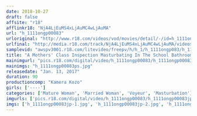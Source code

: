 ```yaml
---
date: 2018-10-27
draft: false
affsite: "r18"
afflinkr18: "NjA4LjEuMS4xLjAuMC4wLjAuMA"
url: "h_1111ongp00083"
urloriginal: "http://www.r18.com/videos/vod/movies/detail/-/id=h_1111ongp00083"
urlfinal: "http://media.r18.com/track/NjA4LjEuMS4xLjAuMC4wLjAuMA/videos/vod/movies/detail/-/id=h_1111ongp00083"
samplevid: "awspv3001.r18.com/litevideo/freepv/h/h_1/h_1111ongp083/h_1111ongp083_dmb_w.mp4"
title: "A Mothers' Class Inspection Masturbating In The School Bathroom"
mainimgurl: "pics.r18.com/digital/video/h_1111ongp00083/h_1111ongp00083ps.jpg"
mainimgs: "h_1111ongp00083ps.jpg"
releasedate: "Jan. 13, 2017"
duration: 90
productioncomp: "Kamera Kozo"
girls: ['----']
categories: ['Mature Woman', 'Married Woman', 'Voyeur', 'Masturbation']
imgurls: ['pics.r18.com/digital/video/h_1111ongp00083/h_1111ongp00083jp-1.jpg', 'pics.r18.com/digital/video/h_1111ongp00083/h_1111ongp00083jp-2.jpg', 'pics.r18.com/digital/video/h_1111ongp00083/h_1111ongp00083jp-3.jpg', 'pics.r18.com/digital/video/h_1111ongp00083/h_1111ongp00083jp-4.jpg', 'pics.r18.com/digital/video/h_1111ongp00083/h_1111ongp00083jp-5.jpg', 'pics.r18.com/digital/video/h_1111ongp00083/h_1111ongp00083jp-6.jpg', 'pics.r18.com/digital/video/h_1111ongp00083/h_1111ongp00083jp-7.jpg', 'pics.r18.com/digital/video/h_1111ongp00083/h_1111ongp00083jp-8.jpg', 'pics.r18.com/digital/video/h_1111ongp00083/h_1111ongp00083jp-9.jpg', 'pics.r18.com/digital/video/h_1111ongp00083/h_1111ongp00083jp-10.jpg', 'pics.r18.com/digital/video/h_1111ongp00083/h_1111ongp00083jp-11.jpg', 'pics.r18.com/digital/video/h_1111ongp00083/h_1111ongp00083jp-12.jpg', 'pics.r18.com/digital/video/h_1111ongp00083/h_1111ongp00083jp-13.jpg', 'pics.r18.com/digital/video/h_1111ongp00083/h_1111ongp00083jp-14.jpg', 'pics.r18.com/digital/video/h_1111ongp00083/h_1111ongp00083jp-15.jpg', 'pics.r18.com/digital/video/h_1111ongp00083/h_1111ongp00083jp-16.jpg', 'pics.r18.com/digital/video/h_1111ongp00083/h_1111ongp00083jp-17.jpg', 'pics.r18.com/digital/video/h_1111ongp00083/h_1111ongp00083jp-18.jpg', 'pics.r18.com/digital/video/h_1111ongp00083/h_1111ongp00083jp-19.jpg', 'pics.r18.com/digital/video/h_1111ongp00083/h_1111ongp00083jp-20.jpg']
imgs: ['h_1111ongp00083jp-1.jpg', 'h_1111ongp00083jp-2.jpg', 'h_1111ongp00083jp-3.jpg', 'h_1111ongp00083jp-4.jpg', 'h_1111ongp00083jp-5.jpg', 'h_1111ongp00083jp-6.jpg', 'h_1111ongp00083jp-7.jpg', 'h_1111ongp00083jp-8.jpg', 'h_1111ongp00083jp-9.jpg', 'h_1111ongp00083jp-10.jpg', 'h_1111ongp00083jp-11.jpg', 'h_1111ongp00083jp-12.jpg', 'h_1111ongp00083jp-13.jpg', 'h_1111ongp00083jp-14.jpg', 'h_1111ongp00083jp-15.jpg', 'h_1111ongp00083jp-16.jpg', 'h_1111ongp00083jp-17.jpg', 'h_1111ongp00083jp-18.jpg', 'h_1111ongp00083jp-19.jpg', 'h_1111ongp00083jp-20.jpg']
---
```

